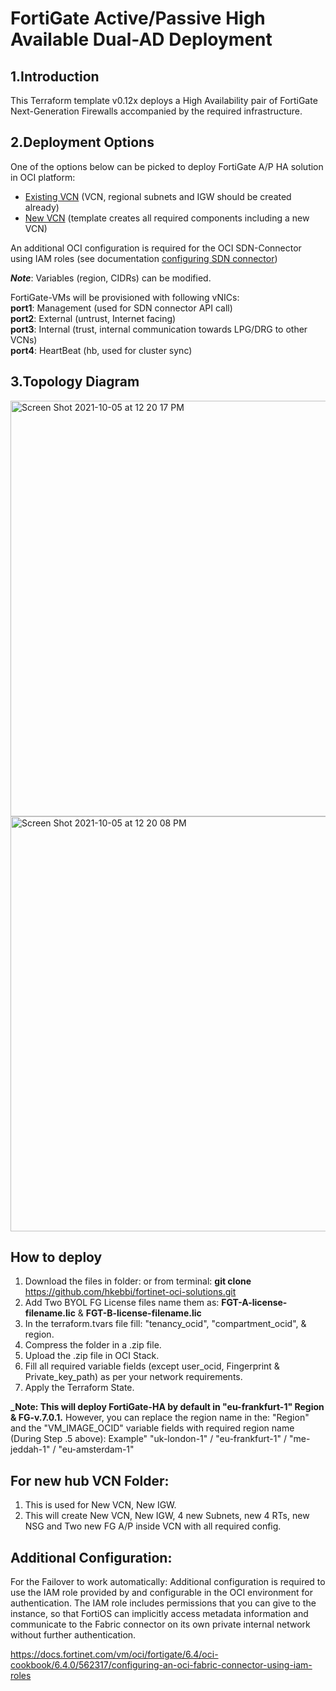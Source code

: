 # FortiGate Active/Passive High Available Dual-AD Deployment

## 1.Introduction
This Terraform template v0.12x deploys a High Availability pair of FortiGate Next-Generation Firewalls accompanied by the required infrastructure.

## 2.Deployment Options

One of the options below can be picked to deploy FortiGate A/P HA solution in OCI platform:
- [Existing VCN](/Existing-VCN) (VCN, regional subnets and IGW should be created already)
- [New VCN](https://github.com/40net-cloud/fortinet-oci-solutions/tree/main/FortiGate/Active-Passive/Dual-AD/New-VCN) (template creates all required components including a new VCN)

An additional OCI configuration is required for the OCI SDN-Connector using IAM roles (see documentation [configuring SDN connector](https://docs.fortinet.com/document/fortigate-public-cloud/7.2.0/oci-administration-guide/442167/sdn-connector-integration-with-oci))</br>

**_Note_**: Variables (region, CIDRs) can be modified.

FortiGate-VMs will be provisioned with following vNICs:</br>
**port1**: Management (used for SDN connector API call)</br>
**port2**: External (untrust, Internet facing)</br>
**port3**: Internal (trust, internal communication towards LPG/DRG to other VCNs)</br>
**port4**: HeartBeat (hb, used for cluster sync)</br>

## 3.Topology Diagram
<img width="665" alt="Screen Shot 2021-10-05 at 12 20 17 PM" src="https://user-images.githubusercontent.com/64405031/135986810-68a958e5-6817-4c79-93f2-6566d34dc5a0.png">

<img width="664" alt="Screen Shot 2021-10-05 at 12 20 08 PM" src="https://user-images.githubusercontent.com/64405031/135986825-522a699c-2eec-4fe7-8f20-24f48c5a5ccd.png">

## How to deploy

1. Download the files in folder: or from  terminal: **git clone** https://github.com/hkebbi/fortinet-oci-solutions.git
2. Add Two BYOL FG License files name them as: **FGT-A-license-filename.lic** & **FGT-B-license-filename.lic**
3. In the terraform.tvars file fill: "tenancy_ocid", "compartment_ocid", & region.
4. Compress the folder in a .zip file. 
5. Upload the .zip file in OCI Stack.
6. Fill all required variable fields (except user_ocid, Fingerprint & Private_key_path) as per your network requirements.  
7. Apply the Terraform State. 

**_Note: This will deploy FortiGate-HA by default in "eu-frankfurt-1" Region & FG-v.7.0.1.**
However, you can replace the region name in the: "Region" and the "VM_IMAGE_OCID" variable fields with required region name (During Step .5 above):
Example"  "uk-london-1" / "eu-frankfurt-1" / "me-jeddah-1" / "eu-amsterdam-1"

## For new hub VCN Folder:
1. This is used for New VCN, New IGW.
2. This will create New VCN, New IGW, 4 new Subnets, new 4 RTs, new NSG and Two new FG A/P inside VCN with all required config.

## Additional Configuration:
For the Failover to work automatically: Additional configuration is required to use the IAM role provided by and configurable in the OCI environment for authentication. The IAM role includes permissions that you can give to the instance, so that FortiOS can implicitly access metadata information and communicate to the Fabric connector on its own private internal network without further authentication.

https://docs.fortinet.com/vm/oci/fortigate/6.4/oci-cookbook/6.4.0/562317/configuring-an-oci-fabric-connector-using-iam-roles


